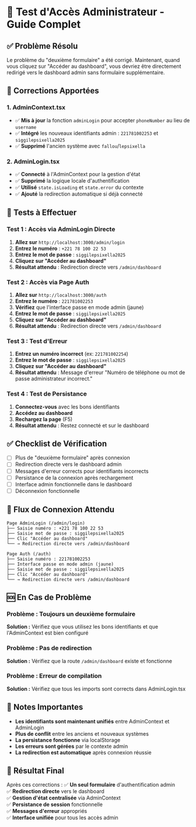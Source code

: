 # 🧪 Test d'Accès Administrateur - Guide Complet

## ✅ Problème Résolu

Le problème du "deuxième formulaire" a été corrigé. Maintenant, quand vous cliquez sur "Accéder au dashboard", vous devriez être directement redirigé vers le dashboard admin sans formulaire supplémentaire.

## 🔧 Corrections Apportées

### 1. AdminContext.tsx
- ✅ **Mis à jour** la fonction `adminLogin` pour accepter `phoneNumber` au lieu de `username`
- ✅ **Intégré** les nouveaux identifiants admin : `221781002253` et `siggilepsixella2025`
- ✅ **Supprimé** l'ancien système avec `fallou`/`lepsixella`

### 2. AdminLogin.tsx
- ✅ **Connecté** à l'AdminContext pour la gestion d'état
- ✅ **Supprimé** la logique locale d'authentification
- ✅ **Utilisé** `state.isLoading` et `state.error` du contexte
- ✅ **Ajouté** la redirection automatique si déjà connecté

## 🧪 Tests à Effectuer

### Test 1 : Accès via AdminLogin Directe
1. **Allez sur** `http://localhost:3000/admin/login`
2. **Entrez le numéro** : `+221 78 100 22 53`
3. **Entrez le mot de passe** : `siggilepsixella2025`
4. **Cliquez sur "Accéder au dashboard"**
5. **Résultat attendu** : Redirection directe vers `/admin/dashboard`

### Test 2 : Accès via Page Auth
1. **Allez sur** `http://localhost:3000/auth`
2. **Entrez le numéro** : `221781002253`
3. **Vérifiez** que l'interface passe en mode admin (jaune)
4. **Entrez le mot de passe** : `siggilepsixella2025`
5. **Cliquez sur "Accéder au dashboard"**
6. **Résultat attendu** : Redirection directe vers `/admin/dashboard`

### Test 3 : Test d'Erreur
1. **Entrez un numéro incorrect** (ex: `221781002254`)
2. **Entrez le mot de passe** : `siggilepsixella2025`
3. **Cliquez sur "Accéder au dashboard"**
4. **Résultat attendu** : Message d'erreur "Numéro de téléphone ou mot de passe administrateur incorrect."

### Test 4 : Test de Persistance
1. **Connectez-vous** avec les bons identifiants
2. **Accédez au dashboard**
3. **Rechargez la page** (F5)
4. **Résultat attendu** : Restez connecté et sur le dashboard

## ✅ Checklist de Vérification

- [ ] Plus de "deuxième formulaire" après connexion
- [ ] Redirection directe vers le dashboard admin
- [ ] Messages d'erreur corrects pour identifiants incorrects
- [ ] Persistance de la connexion après rechargement
- [ ] Interface admin fonctionnelle dans le dashboard
- [ ] Déconnexion fonctionnelle

## 🎯 Flux de Connexion Attendu

```
Page AdminLogin (/admin/login)
├── Saisie numéro : +221 78 100 22 53
├── Saisie mot de passe : siggilepsixella2025
├── Clic "Accéder au dashboard"
└── → Redirection directe vers /admin/dashboard

Page Auth (/auth)
├── Saisie numéro : 221781002253
├── Interface passe en mode admin (jaune)
├── Saisie mot de passe : siggilepsixella2025
├── Clic "Accéder au dashboard"
└── → Redirection directe vers /admin/dashboard
```

## 🆘 En Cas de Problème

### Problème : Toujours un deuxième formulaire
**Solution :** Vérifiez que vous utilisez les bons identifiants et que l'AdminContext est bien configuré

### Problème : Pas de redirection
**Solution :** Vérifiez que la route `/admin/dashboard` existe et fonctionne

### Problème : Erreur de compilation
**Solution :** Vérifiez que tous les imports sont corrects dans AdminLogin.tsx

## 📝 Notes Importantes

- **Les identifiants sont maintenant unifiés** entre AdminContext et AdminLogin
- **Plus de conflit** entre les anciens et nouveaux systèmes
- **La persistance fonctionne** via localStorage
- **Les erreurs sont gérées** par le contexte admin
- **La redirection est automatique** après connexion réussie

## 🎉 Résultat Final

Après ces corrections :
✅ **Un seul formulaire** d'authentification admin  
✅ **Redirection directe** vers le dashboard  
✅ **Gestion d'état centralisée** via AdminContext  
✅ **Persistance de session** fonctionnelle  
✅ **Messages d'erreur** appropriés  
✅ **Interface unifiée** pour tous les accès admin





